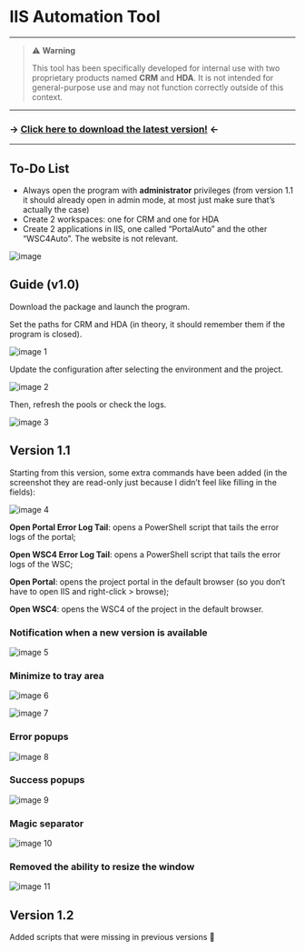 # IIS Automation Tool

---

> ⚠️ **Warning**
> 
> This tool has been specifically developed for internal use with two proprietary products named **CRM** and **HDA**. It is not intended for general-purpose use and may not function correctly outside of this context.

---

### **→ [Click here to download the latest version!](https://drive.google.com/file/d/15C7XP8-kj-J2JI62GUeQtEi-yHSj86QF/view?usp=sharing) ←**

---

## To-Do List

- Always open the program with **administrator** privileges (from version 1.1 it should already open in admin mode, at most just make sure that’s actually the case)
- Create 2 workspaces: one for CRM and one for HDA
- Create 2 applications in IIS, one called “PortalAuto” and the other “WSC4Auto”. The website is not relevant.

![image](https://github.com/user-attachments/assets/6c59461b-439b-48a5-bb6e-b66a16692eca)

## Guide (v1.0)

Download the package and launch the program.

Set the paths for CRM and HDA (in theory, it should remember them if the program is closed).

![image 1](https://github.com/user-attachments/assets/d83b3b8c-6035-4494-9f9a-e9368e06487e)

Update the configuration after selecting the environment and the project.

![image 2](https://github.com/user-attachments/assets/bb7cdd26-ddc9-4e71-a673-0c21e5fd18c5)

Then, refresh the pools or check the logs.

![image 3](https://github.com/user-attachments/assets/210df665-f6bd-401b-a785-f14a6bd19184)

## Version 1.1

Starting from this version, some extra commands have been added (in the screenshot they are read-only just because I didn’t feel like filling in the fields):

![image 4](https://github.com/user-attachments/assets/d284350f-37b6-4a56-a3ef-69c374c953fc)

**Open Portal Error Log Tail**: opens a PowerShell script that tails the error logs of the portal;

**Open WSC4 Error Log Tail**: opens a PowerShell script that tails the error logs of the WSC;

**Open Portal**: opens the project portal in the default browser (so you don’t have to open IIS and right-click > browse);

**Open WSC4**: opens the WSC4 of the project in the default browser.

### Notification when a new version is available

![image 5](https://github.com/user-attachments/assets/2db778e2-df78-48d0-a96a-a21794fe2d88)

### Minimize to tray area

![image 6](https://github.com/user-attachments/assets/704df417-5e5b-4e0e-ae6e-7815e5a5d750)

![image 7](https://github.com/user-attachments/assets/3c1a7cc2-d162-4325-b8aa-7c5dea281e44)

### Error popups

![image 8](https://github.com/user-attachments/assets/90e5fc5c-0659-4c5d-8c35-f3a29686ac82)

### Success popups

![image 9](https://github.com/user-attachments/assets/29b3286d-f29d-431c-aba3-de28d402e782)

### Magic separator

![image 10](https://github.com/user-attachments/assets/8464f813-323c-46fd-a67b-cbe5969b0d01)

### Removed the ability to resize the window

![image 11](https://github.com/user-attachments/assets/880bd4f1-0820-4f9d-853d-ae7af4a50f8b)

## Version 1.2

Added scripts that were missing in previous versions 🙂

